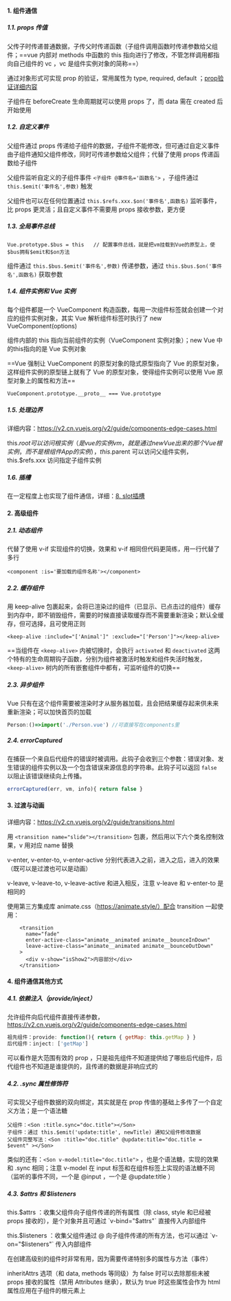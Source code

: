 #### 1. 组件通信

##### 1.1. props 传值

父传子时传递普通数据，子传父时传递函数（子组件调用函数时传递参数给父组件；==vue 内部对 methods 中函数的 this 指向进行了修改，不管怎样调用都指向自己组件的 vc ，vc 是组件实例对象的简称==）

通过对象形式可实现 prop 的验证，常用属性为 type, required, default ；[prop验证详细内容](https://v2.cn.vuejs.org/v2/guide/components-props.html#Prop-验证)

子组件在 beforeCreate 生命周期就可以使用 props 了，而 data 需在 created 后开始使用

##### 1.2. 自定义事件

父组件通过 props 传递给子组件的数据，子组件不能修改，但可通过自定义事件由子组件通知父组件修改，同时可传递参数给父组件；代替了使用 props 传递函数给子组件

父组件监听自定义的子组件事件 `<子组件 @事件名='函数名'>` ，子组件通过 `this.$emit('事件名',参数)` 触发

父组件也可以在任何位置通过 `this.$refs.xxx.$on('事件名',函数名)`  监听事件，比 props 更灵活；且自定义事件不需要用 props 接收参数，更方便

##### 1.3. 全局事件总线

```
Vue.prototype.$bus = this	// 配置事件总线，就是把vm挂载到Vue的原型上，使$bus拥有$emit和$on方法
```

组件通过 `this.$bus.$emit('事件名',参数)` 传递参数，通过 `this.$bus.$on('事件名',函数名)` 获取参数

##### 1.4. 组件实例和 Vue 实例

每个组件都是一个 VueComponent 构造函数，每用一次组件标签就会创建一个对应的组件实例对象，其实 Vue 解析组件标签时执行了 new VueComponent(options) 

组件内部的 this 指向当前组件的实例（VueComponent 实例对象）；new Vue 中的this指向的是 Vue 实例对象

==Vue 强制让 VueComponent 的原型对象的隐式原型指向了 Vue 的原型对象，这样组件实例的原型链上就有了 Vue 的原型对象，使得组件实例可以使用 Vue 原型对象上的属性和方法==

```
VueComponent.prototype.__proto__ === Vue.prototype
```

##### 1.5. 处理边界

详细内容：https://v2.cn.vuejs.org/v2/guide/components-edge-cases.html

this.$root 可以访问根实例（是 vue 的实例 vm ，就是通过 new Vue 出来的那个 Vue 根实例，而不是根组件 App的实例），this.$parent 可以访问父组件实例，this.$refs.xxx 访问指定子组件实例

##### 1.6. 插槽

在一定程度上也实现了组件通信，详细：[8. slot插槽](F:\github数据（note仓库）\前端笔记\基础学习\前端基础\3.vue\3.Vue脚手架.md)



#### 2. 高级组件

##### 2.1. 动态组件

代替了使用 v-if 实现组件的切换，效果和 v-if 相同但代码更简练，用一行代替了多行

```vue
<component :is='要加载的组件名称'></component>
```

##### 2.2. 缓存组件

用 keep-alive 包裹起来，会将已渲染过的组件（已显示、已点击过的组件）缓存到内存中，即不销毁组件，需要的时候直接读取缓存而不需要重新渲染；默认全缓存，但可选择，且可使用正则

```vue
<keep-alive :include="['Animal']" :exclude="['Person']"></keep-alive>
```

==当组件在 `<keep-alive>` 内被切换时，会执行 `activated` 和 `deactivated` 这两个特有的生命周期钩子函数，分别为组件被激活时触发和组件失活时触发， `<keep-alive>` 树内的所有嵌套组件中都有，可监听组件的切换==

##### 2.3. 异步组件

Vue 只有在这个组件需要被渲染时才从服务器加载，且会把结果缓存起来供未来重新渲染；可以加快首页的加载

```js
Person:()=>import('./Person.vue') //可直接写在components里
```

##### 2.4. errorCaptured

在捕获一个来自后代组件的错误时被调用。此钩子会收到三个参数：错误对象、发生错误的组件实例以及一个包含错误来源信息的字符串。此钩子可以返回 `false` 以阻止该错误继续向上传播。

```js
errorCaptured(err, vm, info){ return false }
```



#### 3. 过渡与动画

详细内容：https://v2.cn.vuejs.org/v2/guide/transitions.html

用 `<transition name="slide"></transition>` 包裹，然后用以下六个类名控制效果，v 用对应 name 替换

v-enter, v-enter-to, v-enter-active 分别代表进入之前，进入之后，进入的效果（既可以是过渡也可以是动画）

v-leave, v-leave-to, v-leave-active 和进入相反，注意 v-leave 和 v-enter-to 是相同的

使用第三方集成库 animate.css（https://animate.style/）配合 transition 一起使用：

```vue
    <transition
      name="fade"
      enter-active-class="animate__animated animate__bounceInDown"
      leave-active-class="animate__animated animate__bounceOutDown"
    >
      <div v-show="isShow2">内容部分</div>
    </transition>
```



#### 4. 组件通信其他方式

##### 4.1. 依赖注入（provide/inject）

允许组件向后代组件直接传递参数，https://v2.cn.vuejs.org/v2/guide/components-edge-cases.html

```js
祖先组件：provide: function(){ return { getMap: this.getMap } }
后代组件：inject: ['getMap']
```

可以看作是大范围有效的  prop ，只是祖先组件不知道提供给了哪些后代组件，后代组件也不知道是谁提供的，且传递的数据是非响应式的

##### 4.2. .sync 属性修饰符

可实现父子组件数据的双向绑定，其实就是在 prop 传值的基础上多传了一个自定义方法；是一个语法糖

```vue
父组件：<Son :title.sync="doc.title"></Son>
子组件：通过 this.$emit('update:title', newTitle) 通知父组件修改数据
父组件完整写法：<Son :title="doc.title" @update:title="doc.title = $event" ></Son>
```

类似的还有：`<Son v-model:title="doc.title">` ，也是个语法糖，实现的效果和 .sync 相同；注意 v-model 在 input 标签和在组件标签上实现的语法糖不同（监听的事件不同，一个是 @input ，一个是 @update:title ）

##### 4.3. $attrs 和 $listeners

this.$attrs ：收集父组件向子组件传递的所有属性（除 class, style 和已经被 props 接收的），是个对象并且可通过 `v-bind="$attrs"` 直接传入内部组件

this.$listeners ：收集父组件通过 @ 向子组件传递的所有方法，也可以通过 `v-on="$listeners"` 传入内部组件

在创建高级别的组件时非常有用，因为需要传递特别多的属性与方法（事件）

inheritAttrs 选项（和 data, methods 等同级）为 false 时可以去除那些未被 props 接收的属性（禁用 Attributes 继承），默认为 true 时这些属性会作为 html 属性应用在子组件的根元素上




